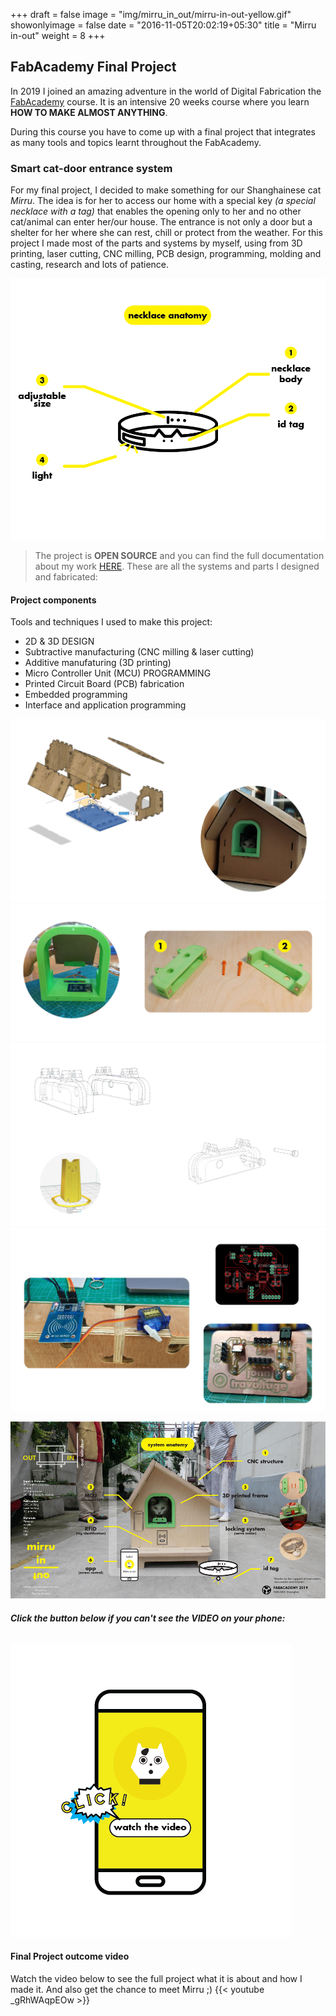 +++
draft = false
image = "img/mirru_in_out/mirru-in-out-yellow.gif"
showonlyimage = false
date = "2016-11-05T20:02:19+05:30"
title = "Mirru in-out"
weight = 8
+++
<!--more-->

## FabAcademy Final Project

In 2019 I joined an amazing adventure in the world of Digital Fabrication the [FabAcademy](https://fabacademy.org/) course. It is an intensive 20 weeks course where you learn **HOW TO MAKE ALMOST ANYTHING**. 

During this course you have to come up with a final project that integrates as many tools and topics learnt throughout the FabAcademy. 

### Smart cat-door entrance system

For my final project, I decided to make something for our Shanghainese cat *Mirru*.
The idea is for her to access our home with a special key *(a special necklace with a tag)* that enables the opening only to her and no other cat/animal can enter her/our house.
The entrance is not only a door but a shelter for her where she can rest, chill or protect from the weather.
For this project I made most of the parts and systems by myself, using from 3D printing, laser cutting, CNC milling, PCB design, programming, molding and casting, research and lots of patience.

![necklace anatomy](/img/mirru_in_out/necklace_anatomy.png)

>The project is **OPEN SOURCE** and you can find the full documentation about my work [HERE](http://fabacademy.org/2019/labs/oshanghai/students/pamela-arana/index.html). These are all the systems and parts I designed and fabricated:

#### Project components 

Tools and techniques I used to make this project:

* 2D & 3D DESIGN 
* Subtractive manufacturing (CNC milling & laser cutting)
* Additive manufaturing (3D printing)
* Micro Controller Unit (MCU) PROGRAMMING 
* Printed Circuit Board (PCB) fabrication
* Embedded programming 
* Interface and application programming

![poster](/img/mirru_in_out/mirru-components1.jpg)
![poster](/img/mirru_in_out/mirru-components2.jpg)
![poster](/img/mirru_in_out/mirru-components3.jpg)
![poster](/img/mirru_in_out/mirru-components4.jpg)

![poster](/img/mirru_in_out/poster-mirru.jpg)

###### **_Click the button below if you can't see the VIDEO on your phone:_**
[![Final Project Video](/img/mirru_in_out/button-mirru3.png)](https://www.youtube.com/watch?v=_gRhWAqpEOw)
#### Final Project outcome video
Watch the video below to see the full project what it is about and how I made it. And also get the chance to meet Mirru ;)
{{< youtube _gRhWAqpEOw >}}

